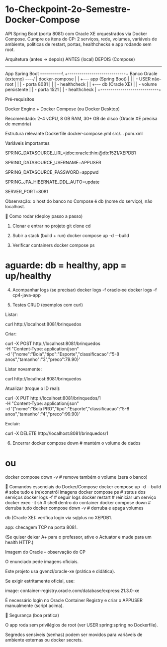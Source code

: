 # 1o-Checkpoint-2o-Semestre-Docker-Compose

API Spring Boot (porta 8081) com Oracle XE orquestrados via Docker Compose.
Cumpre os itens do CP: 2 serviços, rede, volumes, variáveis de ambiente, políticas de restart, portas, healthchecks e app rodando sem root.

Arquitetura (antes → depois)
ANTES (local)                          DEPOIS (Compose)
-----------------------                -------------------------------
App Spring Boot -----------\           +-----------------------------+
Banco Oracle (externo) ----/           | docker-compose              |
                                       |  +--- app (Spring Boot)    |
                                       |  |    - USER não-root      |
                                       |  |    - porta 8081         |
                                       |  |    - healthcheck        |
                                       |  +--- db  (Oracle XE)      |
                                       |       - volume persistente |
                                       |       - porta 1521         |
                                       |       - healthcheck        |
                                       +-----------------------------+

Pré-requisitos

Docker Engine + Docker Compose (ou Docker Desktop)

Recomendado: 2–4 vCPU, 8 GB RAM, 30+ GB de disco (Oracle XE precisa de memória)

Estrutura relevante
Dockerfile
docker-compose.yml
src/...
pom.xml

Variáveis importantes

SPRING_DATASOURCE_URL=jdbc:oracle:thin:@db:1521/XEPDB1

SPRING_DATASOURCE_USERNAME=APPUSER

SPRING_DATASOURCE_PASSWORD=apppwd

SPRING_JPA_HIBERNATE_DDL_AUTO=update

SERVER_PORT=8081

Observação: o host do banco no Compose é db (nome do serviço), não localhost.

🚀 Como rodar (deploy passo a passo)
1) Clonar e entrar no projeto
git clone <seu-repo>
cd <pasta-do-projeto>

2) Subir a stack (build + run)
docker compose up -d --build

3) Verificar containers
docker compose ps
# aguarde: db = healthy, app = up/healthy

4) Acompanhar logs (se precisar)
docker logs -f oracle-xe
docker logs -f cp4-java-app

5) Testes CRUD (exemplos com curl)

Listar:

curl http://localhost:8081/brinquedos


Criar:

curl -X POST http://localhost:8081/brinquedos \
  -H "Content-Type: application/json" \
  -d '{"nome":"Bola","tipo":"Esporte","classificacao":"5-8 anos","tamanho":"3","preco":79.90}'


Listar novamente:

curl http://localhost:8081/brinquedos


Atualizar (troque o ID real):

curl -X PUT http://localhost:8081/brinquedos/1 \
  -H "Content-Type: application/json" \
  -d '{"nome":"Bola PRO","tipo":"Esporte","classificacao":"5-8 anos","tamanho":"4","preco":99.90}'


Excluir:

curl -X DELETE http://localhost:8081/brinquedos/1

6) Encerrar
docker compose down          # mantém o volume de dados
# ou
docker compose down -v       # remove também o volume (zera o banco)

🐳 Comandos essenciais do Docker/Compose
docker compose up -d --build     # sobe tudo e (re)constrói imagens
docker compose ps                # status dos serviços
docker logs -f <container>       # seguir logs
docker restart <container>       # reiniciar um serviço
docker exec -it <container> sh   # shell dentro do container
docker compose down              # derruba tudo
docker compose down -v           # derruba e apaga volumes


db (Oracle XE): verifica login via sqlplus no XEPDB1.

app: checagem TCP na porta 8081.

(Se quiser deixar A+ para o professor, ative o Actuator e mude para um health HTTP.)

Imagem do Oracle – observação do CP

O enunciado pede imagens oficiais.

Este projeto usa gvenzl/oracle-xe (prática e didática).

Se exigir estritamente oficial, use:

image: container-registry.oracle.com/database/express:21.3.0-xe


É necessário login no Oracle Container Registry e criar o APPUSER manualmente (script acima).

🔐 Segurança (boa prática)

O app roda sem privilégios de root (ver USER spring:spring no Dockerfile).

Segredos sensíveis (senhas) podem ser movidos para variáveis de ambiente externas ou docker secrets.
